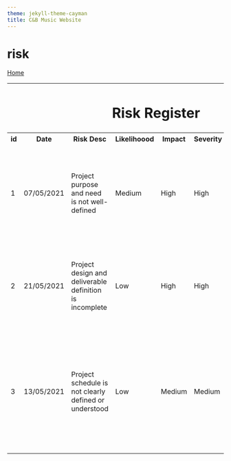 ```yaml
---
theme: jekyll-theme-cayman
title: C&B Music Website
---
```


<h1>risk</h1>

<a href="https://JoshFerkins.github.io/EIT-ac-nz-ITPM5240-202051MB-c-b-torture-Website/home.html">Home</a>

<table>
  <tr>
    <th colspan="8"><h1>Risk Register</h1></th>
  </tr>
  <tr>
    <th>id</th>
    <th>Date</th>
    <th>Risk Desc</th>
    <th>Likelihoood</th>
    <th>Impact</th>
    <th>Severity</th>
    <th>Owner</th>
    <th>Mitigation</th>
  </tr>
  <tr>
    <td>1</td>
    <td>07/05/2021</td>
    <td>Project purpose and need is not well-defined</td>
    <td>Medium</td>
    <td>High</td>
    <td>High</td>
    <td>Project Sponsor</td>
    <td>Complete a business case if not already provided and ensure purpose is well defined on Project Charter</td>
  </tr>
  <tr>
    <td>2</td>
    <td>21/05/2021</td>
    <td>Project design and deliverable definition is incomplete</td>
    <td>Low</td>
    <td>High</td>
    <td>High</td>
    <td>Project Sponsor</td>
    <td>Define the scope in detail via design workshops with input from subject matter experts</td>
  </tr>
  <tr>
    <td>3</td>
    <td>13/05/2021</td>
    <td>Project schedule is not clearly defined or understood</td>
    <td>Low</td>
    <td>Medium</td>
    <td>Medium</td>
    <td>Project Manager</td>
    <td>Hold scheduing workshops with the project ream so they understand the plan and likelihood of missed tasks is reduced</td>
  </tr>
</table>
       

